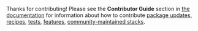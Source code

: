 Thanks for contributing! Please see the
**Contributor Guide** section in [the documentation](https://jupyter-docker-stacks.readthedocs.io/en/latest/) for
information about how to contribute
[package updates](https://jupyter-docker-stacks.readthedocs.io/en/latest/contributing/packages.html),
[recipes](https://jupyter-docker-stacks.readthedocs.io/en/latest/contributing/recipes.html),
[tests](https://jupyter-docker-stacks.readthedocs.io/en/latest/contributing/tests.html),
[features](https://jupyter-docker-stacks.readthedocs.io/en/latest/contributing/features.html),
[community-maintained stacks](https://jupyter-docker-stacks.readthedocs.io/en/latest/contributing/stacks.html).

<!-- markdownlint-disable-file MD041 -->
